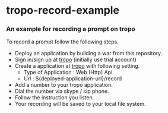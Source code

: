 # tropo-record-example

### An example for recording a prompt on tropo

To record a prompt follow the following steps.
* Deploy an application by building a war from this repository.
* Sign in/sign up at [tropo](http://tropo.com) (initially use trial account)
* Create a application at [tropo](http://tropo.com) with following setting.
    * Type of Application : Web (Http) Api
    * Url : ${deployed-application-url}/record
* Add a number to your tropo application.
* Dial the number via skype / sip phone.
* Follow the instruction you listen.
* Your recording will be saved to your local file system.
